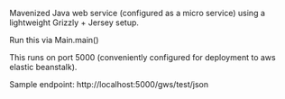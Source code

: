 Mavenized Java web service (configured as a micro service) using a lightweight Grizzly + Jersey setup.

Run this via Main.main()

This runs on port 5000 (conveniently configured for deployment to aws elastic beanstalk).

Sample endpoint: http://localhost:5000/gws/test/json
